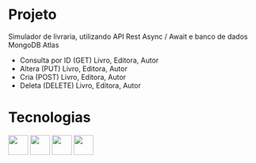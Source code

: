 # Projeto
Simulador de livraria, utilizando API Rest Async / Await e banco de dados MongoDB Atlas
- Consulta por ID (GET) Livro, Editora, Autor
- Altera (PUT) Livro, Editora, Autor
- Cria (POST) Livro, Editora, Autor
- Deleta (DELETE) Livro, Editora, Autor

# Tecnologias
<img loading="lazy" src="https://cdn.jsdelivr.net/gh/devicons/devicon@latest/icons/nodejs/nodejs-plain-wordmark.svg" width="40" height="40"/> <img loading="lazy" src="https://cdn.jsdelivr.net/gh/devicons/devicon@latest/icons/jest/jest-plain.svg" width="40" height="40"/> <img  loading="lazy" src="https://cdn.jsdelivr.net/gh/devicons/devicon@latest/icons/mongodb/mongodb-plain-wordmark.svg" class="devicon-mongodb-plain-wordmark" width="40" height="40" /> <img loading="lazy" src="https://cdn.jsdelivr.net/gh/devicons/devicon@latest/icons/mongoose/mongoose-original-wordmark.svg" width="40" height="40" />
          
